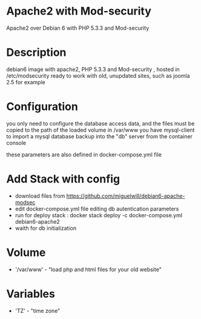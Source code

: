 # Apache2 with Mod-security
Apache2 over Debian 6 with PHP 5.3.3 and Mod-security


# Description
debian6 image with apache2, PHP 5.3.3 and Mod-security , hosted in /etc/modsecurity
ready to work with old, unupdated sites, such as joomla 2.5 for example


# Configuration
you only need to configure the database access data, and the files must be copied to the path of the loaded volume in /var/www
you have mysql-client to import a mysql database backup into the "db" server from the container console

these parameters are also defined in docker-compose.yml file

# Add Stack with config
  * download files from https://github.com/miguelwill/debian6-apache-modsec
  * edit docker-compose.yml file editing db autentication parameters
  * run for deploy stack : docker stack deploy -c docker-compose.yml debian6-apache2
  * waith for db initialization



# Volume

  * '/var/www' - "load php and html files for your old website"

# Variables

  * 'TZ' - "time zone"
